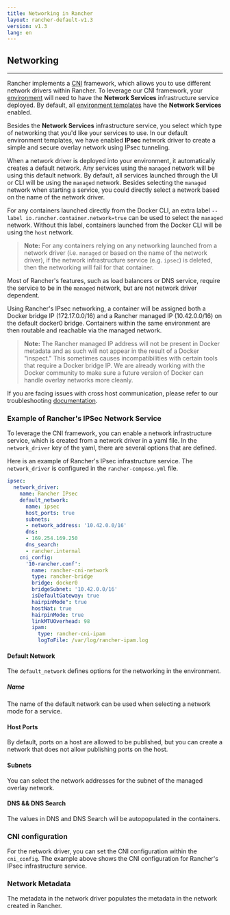```yaml
---
title: Networking in Rancher
layout: rancher-default-v1.3
version: v1.3
lang: en
---
```


## Networking
---

Rancher implements a [CNI](https://github.com/containernetworking/cni) framework, which allows you to use different network drivers within Rancher. To leverage our CNI framework, your [environment]({{site.baseurl}}/rancher/{{page.version}}/{{page.lang}}/environments) will need to have the **Network Services** infrastructure service deployed. By default, all [environment templates]({{site.baseurl}}/rancher/{{page.version}}/{{page.lang}}/environments/#what-is-an-environment-template) have the **Network Services** enabled.

Besides the **Network Services** infrastructure service, you select which type of networking that you'd like your services to use. In our default environment templates, we have enabled **IPsec** network driver to create a simple and secure overlay network using IPsec tunneling.

When a network driver is deployed into your environment, it automatically creates a default network. Any services using the `managed` network will be using this default network. By default, all services launched through the UI or CLI will be using the `managed` network. Besides selecting the `managed` network when starting a service, you could directly select a network based on the name of the network driver.

For any containers launched directly from the Docker CLI, an extra label `--label io.rancher.container.network=true` can be used to select the `managed` network. Without this label, containers launched from the Docker CLI will be using the `host` network.

> **Note:** For any containers relying on any networking launched from a network driver (i.e. `managed` or based on the name of the network driver), if the network infrastructure service (e.g. `ipsec`) is deleted, then the networking will fail for that container.

Most of Rancher's features, such as load balancers or DNS service, require the service to be in the `managed` network, but are not network driver dependent.

Using Rancher's IPsec networking, a container will be assigned both a Docker bridge IP (172.17.0.0/16) and a Rancher managed IP (10.42.0.0/16) on the default docker0 bridge. Containers within the same environment are then routable and reachable via the managed network.

> **Note:** The Rancher managed IP address will not be present in Docker metadata and as such will not appear in the result of a Docker "inspect." This sometimes causes incompatibilities with certain tools that require a Docker bridge IP. We are already working with the Docker community to make sure a future version of Docker can handle overlay networks more cleanly.

If you are facing issues with cross host communication, please refer to our troubleshooting [documentation]({{site.baseurl}}/rancher/{{page.version}}/{{page.lang}}/faqs/troubleshooting/#cross-host-communication).

### Example of Rancher's IPSec Network Service

To leverage the CNI framework, you can enable a network infrastructure service, which is created from a network driver in a yaml file. In the `network_driver` key of the yaml, there are several options that are defined.

Here is an example of Rancher's IPsec infrastructure service. The `network_driver` is configured in the `rancher-compose.yml` file.

```yaml
ipsec:
  network_driver:
    name: Rancher IPsec
    default_network:
      name: ipsec
      host_ports: true
      subnets:
      - network_address: '10.42.0.0/16'
      dns:
      - 169.254.169.250
      dns_search:
      - rancher.internal
    cni_config:
      '10-rancher.conf':
        name: rancher-cni-network
        type: rancher-bridge
        bridge: docker0
        bridgeSubnet: '10.42.0.0/16'
        isDefaultGateway: true
        hairpinMode": true
        hostNat: true
        hairpinMode: true
        linkMTUOverhead: 98
        ipam:
          type: rancher-cni-ipam
          logToFile: /var/log/rancher-ipam.log
```

#### Default Network
The `default_network` defines options for the networking in the environment.

##### Name

The name of the default network can be used when selecting a network mode for a service.

#### Host Ports

By default, ports on a host are allowed to be published, but you can create a network that does not allow publishing ports on the host.

#### Subnets

You can select the network addresses for the subnet of the managed overlay network.

#### DNS && DNS Search

The values in DNS and DNS Search  will be autopopulated in the containers.

### CNI configuration

For the network driver, you can set the CNI configuration within the `cni_config`. The example above shows the CNI configuration for Rancher's IPsec infrastructure service.

### Network Metadata

The metadata in the network driver populates the metadata in the network created in Rancher.
